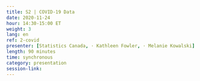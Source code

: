 ```yaml
---
title: S2 | COVID-19 Data
date: 2020-11-24
hour: 14:30-15:00 ET
weight: 3
lang: en
ref: 2-covid
presenter: [Statistics Canada, · Kathleen Fowler, · Melanie Kowalski]
length: 90 minutes
time: synchronous
category: presentation
session-link:
---
```

